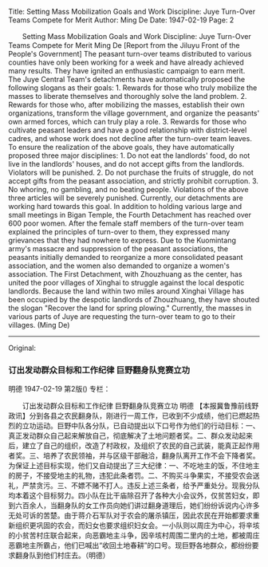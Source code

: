 Title: Setting Mass Mobilization Goals and Work Discipline: Juye Turn-Over Teams Compete for Merit
Author: Ming De
Date: 1947-02-19
Page: 2

　　Setting Mass Mobilization Goals and Work Discipline:
    Juye Turn-Over Teams Compete for Merit
    Ming De
    [Report from the Jiluyu Front of the People's Government] The peasant turn-over teams distributed to various counties have only been working for a week and have already achieved many results. They have ignited an enthusiastic campaign to earn merit. The Juye Central Team's detachments have automatically proposed the following slogans as their goals: 1. Rewards for those who truly mobilize the masses to liberate themselves and thoroughly solve the land problem. 2. Rewards for those who, after mobilizing the masses, establish their own organizations, transform the village government, and organize the peasants' own armed forces, which can truly play a role. 3. Rewards for those who cultivate peasant leaders and have a good relationship with district-level cadres, and whose work does not decline after the turn-over team leaves. To ensure the realization of the above goals, they have automatically proposed three major disciplines: 1. Do not eat the landlords' food, do not live in the landlords' houses, and do not accept gifts from the landlords. Violators will be punished. 2. Do not purchase the fruits of struggle, do not accept gifts from the peasant association, and strictly prohibit corruption. 3. No whoring, no gambling, and no beating people. Violations of the above three articles will be severely punished. Currently, our detachments are working hard towards this goal. In addition to holding various large and small meetings in Bigan Temple, the Fourth Detachment has reached over 600 poor women. After the female staff members of the turn-over team explained the principles of turn-over to them, they expressed many grievances that they had nowhere to express. Due to the Kuomintang army's massacre and suppression of the peasant associations, the peasants initially demanded to reorganize a more consolidated peasant association, and the women also demanded to organize a women's association. The First Detachment, with Zhouzhuang as the center, has united the poor villages of Xinghai to struggle against the local despotic landlords. Because the land within two miles around Xinghai Village has been occupied by the despotic landlords of Zhouzhuang, they have shouted the slogan "Recover the land for spring plowing." Currently, the masses in various parts of Juye are requesting the turn-over team to go to their villages. (Ming De)



<hr /> 

Original: 


### 订出发动群众目标和工作纪律  巨野翻身队竞赛立功
明德
1947-02-19
第2版()
专栏：

　　订出发动群众目标和工作纪律
    巨野翻身队竞赛立功
    明德
    【本报冀鲁豫前线野政讯】分到各县之农民翻身队，刚进行一周工作，已收到不少成绩，他们已燃起热烈的立功运动。巨野中队各分队，已自动提出以下口号作为他们的行动目标：一、真正发动群众自己起来解放自己，彻底解决了土地问题者奖。二、群众发动起来后，建立了自己的组织，改造了村政权，及组织了农民的自己武装，能真正起作用者奖。三、培养了农民领袖，并与区级干部融洽，翻身队离开工作不会下降者奖。为保证上述目标实现，他们又自动提出了三大纪律：一、不吃地主的饭，不住地主的房子，不接受地主的礼物，违犯此条者罚。二、不购买斗争果实，不接受农会送礼，严禁贪污。三、不嫖不赌不打人。违反上述三条者，给予严重处分。现我分队均本着这个目标努力。四小队在比干庙除召开了各种大小会议外，仅贫苦妇女，即到六百余人，当翻身队的女工作员向她们讲过翻身道理后，她们纷纷诉说内心许多无处可诉的苦楚。由于蒋介石军队对于农会的屠杀镇压，因此农民在开始都要求重新组织更巩固的农会，而妇女也要求组织妇女会。一小队则以周庄为中心，将辛垓的小贫苦村庄联合起来，向恶霸地主斗争，因辛垓村周围二里内的土地，都被周庄恶霸地主所霸占，他们已喊出“收回土地春耕”的口号。现巨野各地群众，都纷纷要求翻身队到他们村庄去。（明德）
